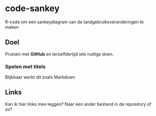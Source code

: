 # code-sankey
R-code om een sankeydiagram van de landgebruiksveranderingen te maken

## Doel

Prutsen met **GitHub** en terzelfdertijd iets nuttigs doen.

### Spelen met titels

Blijkbaar werkt dit zoals Markdown

## Links

Kan ik hier links mee leggen? Naar een ander bestand in de repository of zo?
